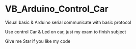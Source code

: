 # VB_Arduino_Control_Car
Visual basic & Arduino serial communicate with basic protocol

Use control Car & Led on car, just my exam to finish subject

Give me Star if you like my code
